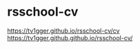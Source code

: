 # rsschool-cv
https://tv1gger.github.io/rsschool-cv/cv
https://tv1gger.github.github.io/rsschool-cv/